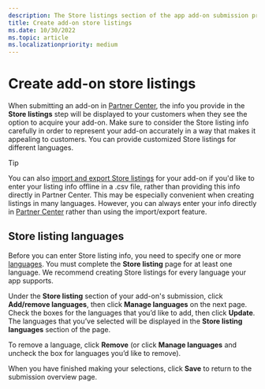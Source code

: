 ```yaml
---
description: The Store listings section of the app add-on submission process is where you provide the text and images that customers will see when viewing your app's listing in the Microsoft Store.
title: Create add-on store listings
ms.date: 10/30/2022
ms.topic: article
ms.localizationpriority: medium
---
```


# Create add-on store listings

When submitting an add-on in [Partner Center](https://partner.microsoft.com/dashboard), the info you provide in the **Store listings** step will be displayed to your customers when they see the option to acquire your add-on. Make sure to consider the Store listing info carefully in order to represent your add-on accurately in a way that makes it appealing to customers. You can provide customized Store listings for different languages.

> [!TIP]
> You can also [import and export Store listings](./import-and-export-store-listings.md) for your add-on if you'd like to enter your listing info offline in a .csv file, rather than providing this info directly in Partner Center. This may be especially convenient when creating listings in many languages. However, you can always enter your info directly in [Partner Center](https://partner.microsoft.com/dashboard) rather than using the import/export feature.

## Store listing languages

Before you can enter Store listing info, you need to specify one or more [languages](../msix/app-package-requirements.md#supported-languages). You must complete the **Store listing** page for at least one language. We recommend creating Store listings for every language your app supports.

Under the **Store listing** section of your add-on's submission, click **Add/remove languages**, then click **Manage languages** on the next page. Check the boxes for the languages that you’d like to add, then click **Update**. The languages that you’ve selected will be displayed in the **Store listing languages** section of the page.

To remove a language, click **Remove** (or click **Manage languages** and uncheck the box for languages you’d like to remove).

When you have finished making your selections, click **Save** to return to the submission overview page.
